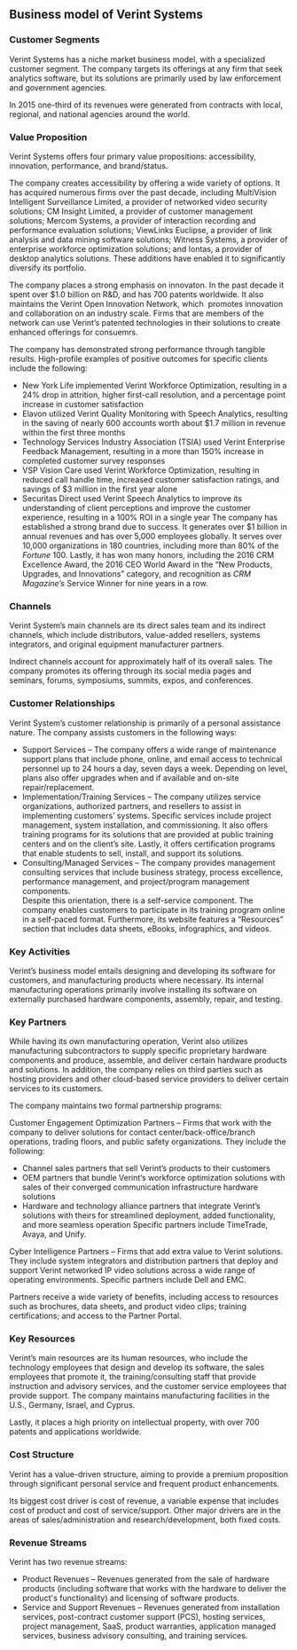 Business model of Verint Systems
--------------------------------

 ### Customer Segments

 Verint Systems has a niche market business model, with a specialized customer segment. The company targets its offerings at any firm that seek analytics software, but its solutions are primarily used by law enforcement and government agencies.

 In 2015 one-third of its revenues were generated from contracts with local, regional, and national agencies around the world.

 ### Value Proposition

 Verint Systems offers four primary value propositions: accessibility, innovation, performance, and brand/status.

 The company creates accessibility by offering a wide variety of options. It has acquired numerous firms over the past decade, including MultiVision Intelligent Surveillance Limited, a provider of networked video security solutions; CM Insight Limited, a provider of customer management solutions; Mercom Systems, a provider of interaction recording and performance evaluation solutions; ViewLinks Euclipse, a provider of link analysis and data mining software solutions; Witness Systems, a provider of enterprise workforce optimization solutions; and Iontas, a provider of desktop analytics solutions. These additions have enabled it to significantly diversify its portfolio.

 The company places a strong emphasis on innovaton. In the past decade it spent over $1.0 billion on R&D, and has 700 patents worldwide. It also maintains the Verint Open Innovation Network, which  promotes innovation and collaboration on an industry scale. Firms that are members of the network can use Verint’s patented technologies in their solutions to create enhanced offerings for consuemrs.

 The company has demonstrated strong performance through tangible results. High-profile examples of positive outcomes for specific clients include the following:

  * New York Life implemented Verint Workforce Optimization, resulting in a 24% drop in attrition, higher first-call resolution, and a percentage point increase in customer satisfaction
 * Elavon utilized Verint Quality Monitoring with Speech Analytics, resulting in the saving of nearly 600 accounts worth about $1.7 million in revenue within the first three months
 * Technology Services Industry Association (TSIA) used Verint Enterprise Feedback Management, resulting in a more than 150% increase in completed customer survey responses
 * VSP Vision Care used Verint Workforce Optimization, resulting in reduced call handle time, increased customer satisfaction ratings, and savings of $3 million in the first year alone
 * Securitas Direct used Verint Speech Analytics to improve its understanding of client perceptions and improve the customer experience, resulting in a 100% ROI in a single year
  The company has established a strong brand due to success. It generates over $1 billion in annual revenues and has over 5,000 employees globally. It serves over 10,000 organizations in 180 countries, including more than 80% of the *Fortune* 100. Lastly, it has won many honors, including the 2016 CRM Excellence Award, the 2016 CEO World Award in the “New Products, Upgrades, and Innovations” category, and recognition as *CRM Magazine’s* Service Winner for nine years in a row.

 ### Channels

 Verint System’s main channels are its direct sales team and its indirect channels, which include distributors, value-added resellers, systems integrators, and original equipment manufacturer partners.

 Indirect channels account for approximately half of its overall sales. The company promotes its offering through its social media pages and seminars, forums, symposiums, summits, expos, and conferences.

 ### Customer Relationships

 Verint System’s customer relationship is primarily of a personal assistance nature. The company assists customers in the following ways:

  * Support Services – The company offers a wide range of maintenance support plans that include phone, online, and email access to technical personnel up to 24 hours a day, seven days a week. Depending on level, plans also offer upgrades when and if available and on-site repair/replacement.
 * Implementation/Training Services – The company utilizes service organizations, authorized partners, and resellers to assist in implementing customers’ systems. Specific services include project management, system installation, and commissioning. It also offers training programs for its solutions that are provided at public training centers and on the client’s site. Lastly, it offers certification programs that enable students to sell, install, and support its solutions.
 * Consulting/Managed Services – The company provides management consulting services that include
  business strategy, process excellence, performance management, and project/program management components.  
 Despite this orientation, there is a self-service component. The company enables customers to participate in its training program online in a self-paced format. Furthermore, its website features a “Resources” section that includes data sheets, eBooks, infographics, and videos.

 ### Key Activities

 Verint’s business model entails designing and developing its software for customers, and manufacturing products where necessary. Its internal manufacturing operations primarily involve installing its software on externally purchased hardware components, assembly, repair, and testing.

 ### Key Partners

 While having its own manufacturing operation, Verint also utilizes manufacturing subcontractors to supply specific proprietary hardware components and produce, assemble, and deliver certain hardware products and solutions. In addition, the company relies on third parties such as hosting providers and other cloud-based service providers to deliver certain services to its customers.

 The company maintains two formal partnership programs:

 Customer Engagement Optimization Partners – Firms that work with the company to deliver solutions for contact center/back-office/branch operations, trading floors, and public safety organizations. They include the following:

  * Channel sales partners that sell Verint’s products to their customers
 * OEM partners that bundle Verint‘s workforce optimization solutions with sales of their converged communication infrastructure hardware solutions
 * Hardware and technology alliance partners that integrate Verint’s solutions with theirs for streamlined deployment, added functionality, and more seamless operation
  Specific partners include TimeTrade, Avaya, and Unify.

 Cyber Intelligence Partners – Firms that add extra value to Verint solutions. They include system integrators and distribution partners that deploy and support Verint networked IP video solutions across a wide range of operating environments. Specific partners include Dell and EMC.

 Partners receive a wide variety of benefits, including access to resources such as brochures, data sheets, and product video clips; training certifications; and access to the Partner Portal.

 ### Key Resources

 Verint’s main resources are its human resources, who include the technology employees that design and develop its software, the sales employees that promote it, the training/consulting staff that provide instruction and advisory services, and the customer service employees that provide support. The company maintains manufacturing facilities in the U.S., Germany, Israel, and Cyprus.

 Lastly, it places a high priority on intellectual property, with over 700 patents and applications worldwide.

 ### Cost Structure

 Verint has a value-driven structure, aiming to provide a premium proposition through significant personal service and frequent product enhancements.

 Its biggest cost driver is cost of revenue, a variable expense that includes cost of product and cost of service/support. Other major drivers are in the areas of sales/administration and research/development, both fixed costs.

 ### Revenue Streams

 Verint has two revenue streams:

  * Product Revenues – Revenues generated from the sale of hardware products (including software that works with the hardware to deliver the product's functionality) and licensing of software products.
 * Service and Support Revenues – Revenues generated from installation services, post-contract customer support (PCS), hosting services, project management, SaaS, product warranties, application managed services, business advisory consulting, and training services.